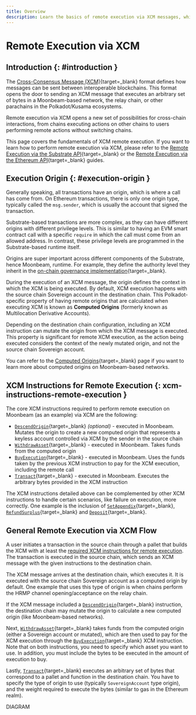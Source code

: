 ```yaml
---
title: Overview
description: Learn the basics of remote execution via XCM messages, which allow users to execute actions on other blockchains using accounts they control remotely via XCM.
---
```


# Remote Execution via XCM

## Introduction {: #introduction }

The [Cross-Consensus Message (XCM)](https://wiki.polkadot.network/docs/learn-crosschain){target=_blank} format defines how messages can be sent between interoperable blockchains. This format opens the door to sending an XCM message that executes an arbitrary set of bytes in a Moonbeam-based network, the relay chain, or other parachains in the Polkadot/Kusama ecosystems.

Remote execution via XCM opens a new set of possibilities for cross-chain interactions, from chains executing actions on other chains to users performing remote actions without switching chains.

This page covers the fundamentals of XCM remote execution. If you want to learn how to perform remote execution via XCM, please refer to the [Remote Execution via the Substrate API](/builders/interoperability/xcm/remote-execution/substrate-calls/xcm-transactor-pallet/){target=_blank} or the [Remote Execution via the Ethereum API](/builders/interoperability/xcm/xc20/send-xc20s/xtokens-pallet/){target=_blank} guides.

## Execution Origin {: #execution-origin }

Generally speaking, all transactions have an origin, which is where a call has come from. On Ethereum transactions, there is only one origin type, typically called the `msg.sender`, which is usually the account that signed the transaction. 

Substrate-based transactions are more complex, as they can have different origins with different privilege levels. This is similar to having an EVM smart contract call with a specific `require` in which the call must come from an allowed address. In contrast, these privilege levels are programmed in the Substrate-based runtime itself.

Origins are super important across different components of the Substrate, hence Moonbeam, runtime. For example, they define the authority level they inherit in the [on-chain governance implementation](/learn/features/governance/){target=_blank}.

During the execution of an XCM message, the origin defines the context in which the XCM is being executed. By default, XCM execution happens with the source chain Sovereign account in the destination chain. This Polkadot-specific property of having remote origins that are calculated when executing XCM is known as **Computed Origins** (formerly known as Multilocation Derivative Accounts).

Depending on the destination chain configuration, including an XCM instruction can mutate the origin from which the XCM message is executed. This property is significant for remote XCM execution, as the action being executed considers the context of the newly mutated origin, and not the source chain Sovereign account. 

You can refer to the [Computed Origins](/builders/interoperability/xcm/remote-execution/computed-origins/){target=_blank} page if you want to learn more about computed origins on Moonbeam-based networks.

## XCM Instructions for Remote Execution {: xcm-instructions-remote-execution }

The core XCM instructions required to perform remote execution on Moonbeam (as an example) via XCM are the following:

 - [`DescendOrigin`](/builders/interoperability/xcm/core-concepts/instructions#descend-origin){target=_blank} _(optional)_ - executed in Moonbeam. Mutates the origin to create a new computed origin that represents a keyless account controlled via XCM by the sender in the source chain
 - [`WithdrawAsset`](/builders/interoperability/xcm/core-concepts/instructions#withdraw-asset){target=_blank} - executed in Moonbeam. Takes funds from the computed origin
 - [`BuyExecution`](/builders/interoperability/xcm/core-concepts/instructions#buy-execution){target=_blank} - executed in Moonbeam. Uses the funds taken by the previous XCM instruction to pay for the XCM execution, including the remote call
 - [`Transact`](/builders/interoperability/xcm/core-concepts/instructions#transact){target=_blank} - executed in Moonbeam. Executes the arbitrary bytes provided in the XCM instruction

The XCM instructions detailed above can be complemented by other XCM instructions to handle certain scenarios, like failure on execution, more correctly. One example is the inclusion of [`SetAppendix`](/builders/interoperability/xcm/core-concepts/instructions#set-appendix){target=_blank}, [`RefundSurplus`](/builders/interoperability/xcm/core-concepts/instructions#refund-surplus){target=_blank}  and [`Deposit`](/builders/interoperability/xcm/core-concepts/instructions#deposit-asset){target=_blank}.

 ## General Remote Execution via XCM Flow

A user initiates a transaction in the source chain through a pallet that builds the XCM with at least the [required XCM instructions for remote execution](xcm-instructions-remote-execution). The transaction is executed in the source chain, which sends an XCM message with the given instructions to the destination chain.

The XCM message arrives at the destination chain, which executes it. It is executed with the source chain Sovereign account as a computed origin by default. One example that uses this type of origin is when chains perform the HRMP channel opening/acceptance on the relay chain.

If the XCM message included a [`DescendOrigin`](/builders/interoperability/xcm/core-concepts/instructions#descend-origin){target=_blank} instruction, the destination chain may mutate the origin to calculate a new computed origin (like Moonbeam-based networks).

Next, [`WithdrawAsset`](/builders/interoperability/xcm/core-concepts/instructions#withdraw-asset){target=_blank} takes funds from the computed origin (either a Sovereign account or mutated), which are then used to pay for the XCM execution through the [`BuyExecution`](/builders/interoperability/xcm/core-concepts/instructions#buy-execution){target=_blank} XCM instruction. Note that on both instructions, you need to specify which asset you want to use. In addition, you must include the bytes to be executed in the amount of execution to buy.

Lastly, [`Transact`](/builders/interoperability/xcm/core-concepts/instructions#transact){target=_blank} executes an arbitrary set of bytes that correspond to a pallet and function in the destination chain. You have to specify the type of origin to use (typically `SovereignAccount` type origin), and the weight required to execute the bytes (similar to gas in the Ethereum realm).

DIAGRAM
